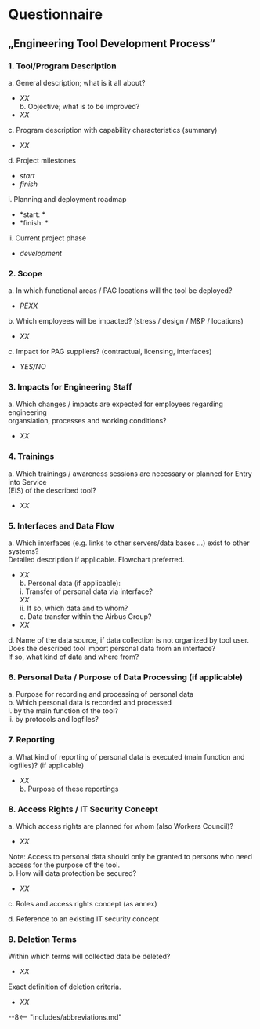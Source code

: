 # Questionnaire
## „Engineering Tool Development Process“
### 1. Tool/Program Description  
a. General description; what is it all about?  
* *XX*   
b. Objective; what is to be improved?  
* *XX*  
 
c. Program description with capability characteristics (summary)
* *XX*    
  
d. Project milestones
* *start*
* *finish*
  
i. Planning and deployment roadmap
* *start: *
* *finish: *
  
ii. Current project phase
* *development*

### 2. Scope  
a. In which functional areas / PAG locations will the tool be deployed?  
* *PEXX*  
  
b. Which employees will be impacted? (stress / design / M&P / locations)
* *XX*  
  
c. Impact for PAG suppliers? (contractual, licensing, interfaces)
* *YES/NO*    

### 3. Impacts for Engineering Staff  
a. Which changes / impacts are expected for employees regarding engineering  
organsiation, processes and working conditions?
* *XX*  
  
### 4. Trainings  
a. Which trainings / awareness sessions are necessary or planned for Entry into Service  
(EiS) of the described tool?
* *XX*  
### 5. Interfaces and Data Flow  
a. Which interfaces (e.g. links to other servers/data bases …) exist to other systems?  
Detailed description if applicable. Flowchart preferred.
* *XX*  
b. Personal data (if applicable):  
i. Transfer of personal data via interface?  
*XX*  
ii. If so, which data and to whom?  
c. Data transfer within the Airbus Group?  
* *XX*  

d. Name of the data source, if data collection is not organized by tool user.  
Does the described tool import personal data from an interface?  
If so, what kind of data and where from?  

### 6. Personal Data / Purpose of Data Processing (if applicable)  
a. Purpose for recording and processing of personal data  
b. Which personal data is recorded and processed  
i. by the main function of the tool?  
ii. by protocols and logfiles?  

### 7. Reporting  
a. What kind of reporting of personal data is executed (main function and logfiles)? (if
applicable)  
* *XX*  
b. Purpose of these reportings  

### 8. Access Rights / IT Security Concept  
a. Which access rights are planned for whom (also Workers Council)?  
* *XX*  

Note: Access to personal data should only be granted to persons who need access for
the purpose of the tool.  
b. How will data protection be secured?  
* *XX*  

c. Roles and access rights concept (as annex)  

d. Reference to an existing IT security concept  

### 9. Deletion Terms  
Within which terms will collected data be deleted?  
* *XX*  

Exact definition of deletion criteria.  
* *XX*  

--8<-- "includes/abbreviations.md"